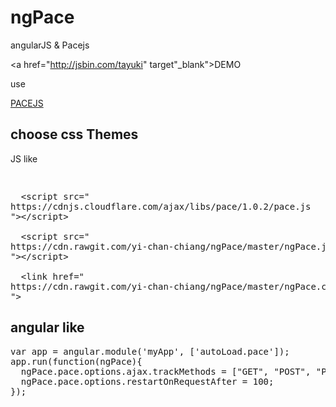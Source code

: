 # ngPace
angularJS &amp; Pacejs

<a href="http://jsbin.com/tayuki" target"_blank">DEMO</a>

use

<a href="http://github.hubspot.com/pace/docs/welcome/" target="_blank">PACEJS</a>

<h2>choose css Themes</h2>

JS like

<pre>

</pre>
<pre>
<span class="pl-s2">  &lt;<span class="pl-ent">script</span> <span class="pl-e">src</span>=<span class="pl-s1"><span class="pl-pds">"</span>
https://cdnjs.cloudflare.com/ajax/libs/pace/1.0.2/pace.js
<span class="pl-pds">"</span></span>&gt;&lt;/<span class="pl-ent">script</span>&gt;</span>

<span class="pl-s2">  &lt;<span class="pl-ent">script</span> <span class="pl-e">src</span>=<span class="pl-s1"><span class="pl-pds">"</span>
https://cdn.rawgit.com/yi-chan-chiang/ngPace/master/ngPace.js
<span class="pl-pds">"</span></span>&gt;&lt;/<span class="pl-ent">script</span>&gt;</span>

<span class="pl-s2">  &lt;<span class="pl-ent">link</span> <span class="pl-e">href</span>=<span class="pl-s1"><span class="pl-pds">"</span>
https://cdn.rawgit.com/yi-chan-chiang/ngPace/master/ngPace.css
<span class="pl-pds">"</span></span>&gt;</span>
</pre>

<h2>angular like</h2>

<pre>
var app = angular.module('myApp', ['autoLoad.pace']);
app.run(function(ngPace){
  ngPace.pace.options.ajax.trackMethods = ["GET", "POST", "PUT", "DELETE"];
  ngPace.pace.options.restartOnRequestAfter = 100;
});
</pre>